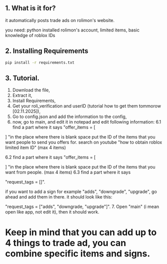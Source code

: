 ## 1. What is it for?
it automatically posts trade ads on rolimon's website.

you need:
python installed
rolimon's account,
limited items,
basic knowledge of roblox IDs


## 2. Installing Requirements
```bash
pip install -r requirements.txt
```

## 3. Tutorial.
1. Download the file,
2. Extract it,
3. Install Requirements,
4. Get your roli_verification and userID (tutorial how to get them tommorow [02.11.2025]),
5. Go to config.json and add the information to the config,
6. now, go to main, and edit it in notepad and edit following information:
6.1 find a part where it says
"offer_items = [
    
]
"in the place where there is blank space put the ID of the items that you want people to send you offers for. search on youtube "how to obtain roblox limited item ID" (max 4 items)

6.2 find a part where it says
"offer_items = [
    
]
"in the place where there is blank space put the ID of the items that you want from people. (max 4 items)
6.3 find a part where it says

"request_tags = []".

if you want to add a sign for example "adds", "downgrade", "upgrade", go ahead and add them in there. it should look like this:

"request_tags = ["adds", "downgrade, "upgrade"]".
7. Open "main" (i mean open like app, not edit it), then it should work.

# Keep in mind that you can add up to 4 things to trade ad, you can combine specific items and signs.